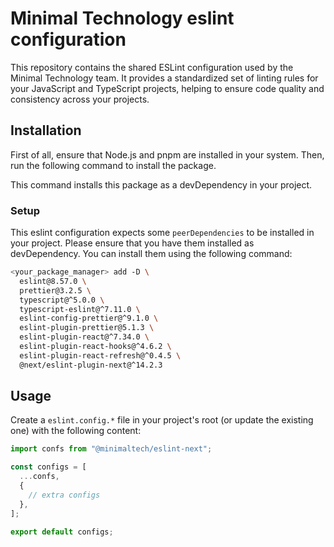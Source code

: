 # Minimal Technology eslint configuration

This repository contains the shared ESLint configuration used by the Minimal Technology team. It provides a standardized set of linting rules for your JavaScript and TypeScript projects, helping to ensure code quality and consistency across your projects.

## Installation

First of all, ensure that Node.js and pnpm are installed in your system. Then, run the following command to install the package.

This command installs this package as a devDependency in your project.

### Setup

This eslint configuration expects some `peerDependencies` to be installed in your project. Please ensure that you have them installed as devDependency.
You can install them using the following command:

```bash
<your_package_manager> add -D \
  eslint@8.57.0 \
  prettier@3.2.5 \
  typescript@^5.0.0 \
  typescript-eslint@^7.11.0 \
  eslint-config-prettier@^9.1.0 \
  eslint-plugin-prettier@5.1.3 \
  eslint-plugin-react@^7.34.0 \
  eslint-plugin-react-hooks@^4.6.2 \
  eslint-plugin-react-refresh@^0.4.5 \
  @next/eslint-plugin-next@^14.2.3
```

## Usage

Create a `eslint.config.*` file in your project's root (or update the existing one) with the following content:

```ts
import confs from "@minimaltech/eslint-next";

const configs = [
  ...confs,
  {
    // extra configs
  },
];

export default configs;
```
